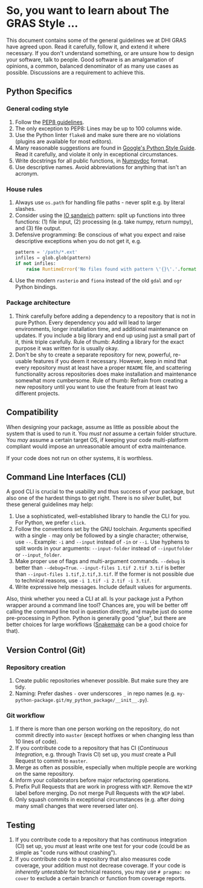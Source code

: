 # So, you want to learn about The GRAS Style ...

This document contains some of the general guidelines we at DHI GRAS have agreed upon. Read it carefully, follow it, and extend it where necessary. If you don't understand something, or are unsure how to design your software, talk to people. Good software is an amalgamation of opinions, a common, balanced denominator of as many use cases as possible. Discussions are a requirement to achieve this.

## Python Specifics

### General coding style

1. Follow the [PEP8 guidelines](https://www.python.org/dev/peps/pep-0008/).
1. The only exception to PEP8: Lines may be up to 100 columns wide.
1. Use the Python linter `flake8` and make sure there are no violations (plugins are available for most editors).
1. Many reasonable suggestions are found in [Google's Python Style Guide](https://google.github.io/styleguide/pyguide.html). Read it carefully, and violate it only in exceptional circumstances.
1. Write docstrings for all public functions, in
    [Numpydoc](https://github.com/numpy/numpy/blob/master/doc/HOWTO_DOCUMENT.rst.txt) format.
1. Use descriptive names. Avoid abbreviations for anything that isn't an acronym.


### House rules

1. Always use `os.path` for handling file paths - never split e.g. by literal slashes.
1. Consider using the [IO sandwich](http://www.perrygeo.com/processing-vector-features-in-python.html) pattern:
    split up functions into three functions: (1) file input, (2) processing
    (e.g. take numpy, return numpy), and (3) file output.
1. Defensive programming: Be conscious of what you expect and raise descriptive exceptions when you do not get it, e.g.
    ```python
    pattern = '/path/*.ext'
    infiles = glob.glob(pattern)
    if not infiles:
        raise RuntimeError('No files found with pattern \'{}\'.'.format(pattern))
    ```
1. Use the modern `rasterio` and `fiona` instead of the old `gdal` and `ogr` Python bindings.

### Package architecture

1. Think carefully before adding a dependency to a repository that is not in pure Python. Every dependency you add will lead to larger environments, longer installation time, and additional maintenance on updates. If you include a big library and end up using just a small part of it, think triple carefully. Rule of thumb: Adding a library for the exact purpose it was written for is usually okay.
1. Don't be shy to create a separate repository for new, powerful, re-usable features if you deem it necessary. However, keep in mind that every repository must at least have a proper `README` file, and scattering functionality across repositories does make installation and maintenance somewhat more cumbersome. Rule of thumb: Refrain from creating a new repository until you want to use the feature from at least two different projects.

## Compatibility

When designing your package, assume as little as possible about the system that is used to run it. You *must not* assume a certain folder structure. You *may* assume a certain target OS, if keeping your code multi-platform compliant would impose an unreasonable amount of extra maintenance.

If your code does not run on other systems, it is worthless.

## Command Line Interfaces (CLI)

A good CLI is crucial to the usability and thus success of your package, but also one of the hardest things to get right. There is no silver bullet, but these general guidelines may help:

1. Use a sophisticated, well-established library to handle the CLI for you. For Python, we prefer `click`.
1. Follow the conventions set by the GNU toolchain. Arguments specified with a single `-` may only be followed by a single character; otherwise, use `--`. Example: `-i` and `--input` instead of `-in` or `--i`. Use hyphens to split words in your arguments: `--input-folder` instead of `--inputfolder` or `--input_folder`.
1. Make proper use of flags and multi-argument commands. `--debug` is better than `--debug=True`. `--input-files 1.tif 2.tif 3.tif` is better than `--input-files 1.tif,2.tif,3.tif`. If the former is not possible due to technical reasons, use `-i 1.tif -i 2.tif -i 3.tif`.
1. Write expressive help messages. Include default values for arguments.

Also, think whether you need a CLI at all. Is your package just a Python wrapper around a command line tool? Chances are, you will be better off calling the command line tool in question directly, and maybe just do some pre-processing in Python. Python is generally good "glue", but there are better choices for large workflows ([Snakemake](http://snakemake.readthedocs.io/en/stable/) can be a good choice for that).


## Version Control (Git)

### Repository creation

1. Create public repositories whenever possible. But make sure they are tidy.
1. Naming: Prefer dashes `-` over underscores `_` in repo names (e.g. `my-python-package.git/my_python_package/__init__.py`).

### Git workflow

1. If there is more than one person working on the repository, do not commit directly into `master` (except hotfixes or when changing less than 10 lines of code).
1. If you contribute code to a repository that has CI (*Continuous Integration*, e.g. through Travis CI) set up, you *must* create a Pull Request to commit to `master`.
1. Merge as often as possible, especially when multiple people are working on the same repository.
1. Inform your collaborators before major refactoring operations.
1. Prefix Pull Requests that are work in progress with `WIP`. Remove the `WIP` label before merging. Do not merge Pull Requests with the `WIP` label.
1. Only squash commits in exceptional circumstances (e.g. after doing many small changes that were reversed later on).

## Testing

1. If you contribute code to a repository that has continuous integration (CI) set up, you *must* at least write one test for your code (could be as simple as "code runs without crashing").
1. If you contribute code to a repository that also measures code coverage, your addition must not decrease coverage. If your code is *inherently untestable* for technical reasons, you may use `# pragma: no cover` to exclude a certain branch or function from coverage reports.

